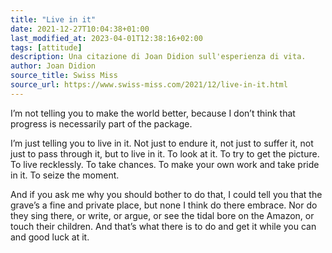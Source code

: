 ```yaml
---
title: "Live in it"
date: 2021-12-27T10:04:38+01:00
last_modified_at: 2023-04-01T12:38:16+02:00
tags: [attitude]
description: Una citazione di Joan Didion sull'esperienza di vita.
author: Joan Didion
source_title: Swiss Miss
source_url: https://www.swiss-miss.com/2021/12/live-in-it.html
---
```


I’m not telling you to make the world better, because I don’t think that progress is necessarily part of the package.

I’m just telling you to live in it. Not just to endure it, not just to suffer it, not just to pass through it, but to live in it. To look at it. To try to get the picture. To live recklessly. To take chances. To make your own work and take pride in it. To seize the moment.

And if you ask me why you should bother to do that, I could tell you that the grave’s a fine and private place, but none I think do there embrace. Nor do they sing there, or write, or argue, or see the tidal bore on the Amazon, or touch their children. And that’s what there is to do and get it while you can and good luck at it.
